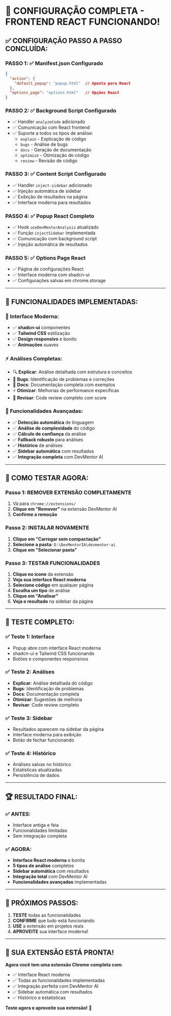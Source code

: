 # 🚀 CONFIGURAÇÃO COMPLETA - FRONTEND REACT FUNCIONANDO!

## ✅ **CONFIGURAÇÃO PASSO A PASSO CONCLUÍDA:**

### **PASSO 1: ✅ Manifest.json Configurado**
```json
{
  "action": {
    "default_popup": "popup.html"  // Aponta para React
  },
  "options_page": "options.html"   // Opções React
}
```

### **PASSO 2: ✅ Background Script Configurado**
- ✅ Handler `analyzeCode` adicionado
- ✅ Comunicação com React frontend
- ✅ Suporte a todos os tipos de análise:
  - `explain` - Explicação de código
  - `bugs` - Análise de bugs
  - `docs` - Geração de documentação
  - `optimize` - Otimização de código
  - `review` - Revisão de código

### **PASSO 3: ✅ Content Script Configurado**
- ✅ Handler `inject-sidebar` adicionado
- ✅ Injeção automática de sidebar
- ✅ Exibição de resultados na página
- ✅ Interface moderna para resultados

### **PASSO 4: ✅ Popup React Completo**
- ✅ Hook `useDevMentorAnalysis` atualizado
- ✅ Função `injectSidebar` implementada
- ✅ Comunicação com background script
- ✅ Injeção automática de resultados

### **PASSO 5: ✅ Options Page React**
- ✅ Página de configurações React
- ✅ Interface moderna com shadcn-ui
- ✅ Configurações salvas em chrome.storage

---

## 🎯 **FUNCIONALIDADES IMPLEMENTADAS:**

### **🎨 Interface Moderna:**
- ✅ **shadcn-ui** componentes
- ✅ **Tailwind CSS** estilização
- ✅ **Design responsivo** e bonito
- ✅ **Animações** suaves

### **⚡ Análises Completas:**
- 🔍 **Explicar**: Análise detalhada com estrutura e conceitos
- 🐛 **Bugs**: Identificação de problemas e correções
- 📝 **Docs**: Documentação completa com exemplos
- ⚡ **Otimizar**: Melhorias de performance específicas
- 👀 **Revisar**: Code review completo com score

### **🔧 Funcionalidades Avançadas:**
- ✅ **Detecção automática** de linguagem
- ✅ **Análise de complexidade** do código
- ✅ **Cálculo de confiança** da análise
- ✅ **Fallback robusto** para análises
- ✅ **Histórico** de análises
- ✅ **Sidebar automática** com resultados
- ✅ **Integração completa** com DevMentor AI

---

## 🚀 **COMO TESTAR AGORA:**

### **Passo 1: REMOVER EXTENSÃO COMPLETAMENTE**
1. Vá para `chrome://extensions/`
2. **Clique em "Remover"** na extensão DevMentor AI
3. **Confirme a remoção**

### **Passo 2: INSTALAR NOVAMENTE**
1. **Clique em "Carregar sem compactação"**
2. **Selecione a pasta:** `D:\DevMentorIA\devmentor-ai`
3. **Clique em "Selecionar pasta"**

### **Passo 3: TESTAR FUNCIONALIDADES**
1. **Clique no ícone** da extensão
2. **Veja sua interface React moderna**
3. **Selecione código** em qualquer página
4. **Escolha um tipo** de análise
5. **Clique em "Analisar"**
6. **Veja o resultado** na sidebar da página

---

## 🎉 **TESTE COMPLETO:**

### **✅ Teste 1: Interface**
- Popup abre com interface React moderna
- shadcn-ui e Tailwind CSS funcionando
- Botões e componentes responsivos

### **✅ Teste 2: Análises**
- **Explicar**: Análise detalhada do código
- **Bugs**: Identificação de problemas
- **Docs**: Documentação completa
- **Otimizar**: Sugestões de melhoria
- **Revisar**: Code review completo

### **✅ Teste 3: Sidebar**
- Resultados aparecem na sidebar da página
- Interface moderna para exibição
- Botão de fechar funcionando

### **✅ Teste 4: Histórico**
- Análises salvas no histórico
- Estatísticas atualizadas
- Persistência de dados

---

## 🏆 **RESULTADO FINAL:**

### **✅ ANTES:**
- Interface antiga e feia
- Funcionalidades limitadas
- Sem integração completa

### **✅ AGORA:**
- **Interface React moderna** e bonita
- **5 tipos de análise** completos
- **Sidebar automática** com resultados
- **Integração total** com DevMentor AI
- **Funcionalidades avançadas** implementadas

---

## 🎯 **PRÓXIMOS PASSOS:**

1. **TESTE** todas as funcionalidades
2. **CONFIRME** que tudo está funcionando
3. **USE** a extensão em projetos reais
4. **APROVEITE** sua interface moderna!

---

## 🚀 **SUA EXTENSÃO ESTÁ PRONTA!**

**Agora você tem uma extensão Chrome completa com:**
- ✅ Interface React moderna
- ✅ Todas as funcionalidades implementadas
- ✅ Integração perfeita com DevMentor AI
- ✅ Sidebar automática com resultados
- ✅ Histórico e estatísticas

**Teste agora e aproveite sua extensão!** 🎉
